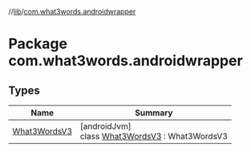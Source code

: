 //[lib](../../index.md)/[com.what3words.androidwrapper](index.md)

# Package com.what3words.androidwrapper

## Types

| Name | Summary |
|---|---|
| [What3WordsV3](-what3-words-v3/index.md) | [androidJvm]<br>class [What3WordsV3](-what3-words-v3/index.md) : What3WordsV3 |
